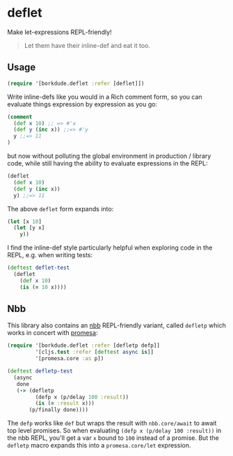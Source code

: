 # deflet

Make let-expressions REPL-friendly!

> Let them have their inline-def and eat it too.

## Usage

``` clojure
(require '[borkdude.deflet :refer [deflet]])
```

Write inline-defs like you would in a Rich comment form, so you can evaluate
things expression by expression as you go:

``` clojure
(comment
  (def x 10) ;; => #'x
  (def y (inc x)) ;;=> #'y
  y ;;=> 11
)
```

but now without polluting the global environment in production / library code,
while still having the ability to evaluate expressions in the REPL:

``` clojure
(deflet
  (def x 10)
  (def y (inc x))
  y) ;;=> 11
```

The above `deflet` form expands into:

``` clojure
(let [x 10]
  (let [y x]
    y))
```

I find the inline-def style particularly helpful when exploring code in the REPL, e.g. when writing tests:

``` clojure
(deftest deflet-test
  (deflet
    (def x 10)
    (is (= 10 x))))
```

## Nbb

This library also contains an [nbb](https://github.com/babashka/nbb) REPL-friendly variant, called `defletp` which works in concert with [promesa](https://github.com/funcool/promesa):

``` clojure
(require '[borkdude.deflet :refer [defletp defp]]
         '[cljs.test :refer [deftest async is]]
         '[promesa.core :as p])

(deftest defletp-test
  (async
   done
   (-> (defletp
         (defp x (p/delay 100 :result))
         (is (= :result x)))
       (p/finally done))))
```

The `defp` works like `def` but wraps the result with `nbb.core/await` to await
top level promises. So when evaluating `(defp x (p/delay 100 :result))` in the
nbb REPL, you'll get a var `x` bound to `100` instead of a promise. But the
`defletp` macro expands this into a `promesa.core/let` expression.
